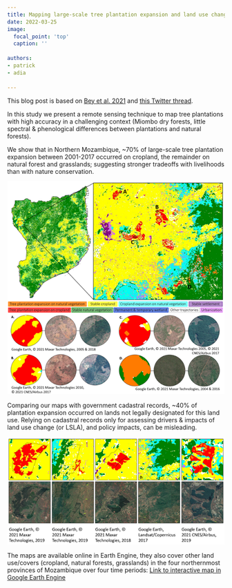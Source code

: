 ```yaml
---
title: Mapping large-scale tree plantation expansion and land use change trajectories in Northern Mozambique
date: 2022-03-25
image:
  focal_point: 'top'
  caption: ''

authors: 
- patrick
- adia

---
```


This blog post is based on [Bey et al. 2021](https://doi.org/10.1088/2515-7620/ac26ab) and [this Twitter thread](https://twitter.com/PMeyfroidt/status/1442850051403956224?s=20&t=zRtrqHCyRWgHZz24fdwnyg).

<!--more-->

In this study we present a remote sensing technique to map tree plantations with high accuracy in a challenging context (Miombo dry forests, little spectral & phenological differences between plantations and natural forests).

We show that in Northern Mozambique, ~70% of large-scale tree plantation expansion between 2001-2017 occurred on cropland, the remainder on natural forest and grasslands; suggesting stronger tradeoffs with livelihoods than with nature conservation.

![](images/01_map.webp)

Comparing our maps with government cadastral records, ~40% of plantation expansion occurred on lands not legally designated for this land use. Relying on cadastral records only for assessing drivers & impacts of land use change (or LSLA), and policy impacts, can be misleading.

![](images/02_map.webp)

The maps are available online in Earth Engine, they also cover other land use/covers (cropland, natural forests, grasslands) in the four northernmost provinces of Mozambique over four time periods: [Link to interactive map in Google Earth Engine](https://code.earthengine.google.com/fc89d25b9e939c37a6eb93fd5aec6919)